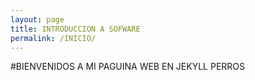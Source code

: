 ```yaml
---
layout: page
title: INTRODUCCION A SOFWARE
permalink: /INICIO/
---
```

#BIENVENIDOS A MI PAGUINA WEB EN JEKYLL PERROS
